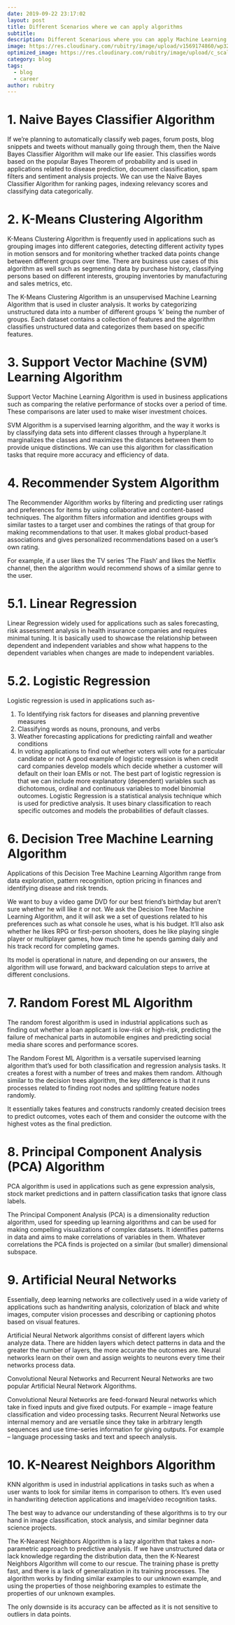 ```yaml
---
date: 2019-09-22 23:17:02
layout: post
title: Different Scenarios where we can apply algorithms
subtitle: 
description: Different Scenarious where you can apply Machine Learning Algorithms.
image: https://res.cloudinary.com/rubitry/image/upload/v1569174860/wp3205208-machine-learning-wallpapers_l5cw2c.jpg
optimized_image: https://res.cloudinary.com/rubitry/image/upload/c_scale,w_380/v1569174860/wp3205208-machine-learning-wallpapers_l5cw2c.jpg
category: blog
tags:
  - blog
  - career
author: rubitry
---
```



 
 
 
 
#  1. Naive Bayes Classifier Algorithm
If we’re planning to automatically classify web pages, forum posts, blog snippets and tweets without manually going through them, then the Naive Bayes Classifier Algorithm will make our life easier.
This classifies words based on the popular Bayes Theorem of probability and is used in applications related to disease prediction, document classification, spam filters and sentiment analysis projects.
We can use the Naive Bayes Classifier Algorithm for ranking pages, indexing relevancy scores and classifying data categorically.


# 2. K-Means Clustering Algorithm
K-Means Clustering Algorithm is frequently used in applications such as grouping images into different categories, detecting different activity types in motion sensors and for monitoring whether tracked data points change between different groups over time. There are business use cases of this algorithm as well such as segmenting data by purchase history, classifying persons based on different interests, grouping inventories by manufacturing and sales metrics, etc.

The K-Means Clustering Algorithm is an unsupervised Machine Learning Algorithm that is used in cluster analysis. It works by categorizing unstructured data into a number of different groups ‘k’ being the number of groups. Each dataset contains a collection of features and the algorithm classifies unstructured data and categorizes them based on specific features.


# 3. Support Vector Machine (SVM) Learning Algorithm
Support Vector Machine Learning Algorithm is used in business applications such as comparing the relative performance of stocks over a period of time. These comparisons are later used to make wiser investment choices. 

SVM Algorithm is a supervised learning algorithm, and the way it works is by classifying data sets into different classes through a hyperplane.It marginalizes the classes and maximizes the distances between them to provide unique distinctions. We can use this algorithm for classification tasks that require more accuracy and efficiency of data.


# 4. Recommender System Algorithm
The Recommender Algorithm works by filtering and predicting user ratings and preferences for items by using collaborative and content-based techniques. The algorithm filters information and identifies groups with similar tastes to a target user and combines the ratings of that group for making recommendations to that user. It makes global product-based associations and gives personalized recommendations based on a user’s own rating.

For example, if a user likes the TV series ‘The Flash’ and likes the Netflix channel, then the algorithm would recommend shows of a similar genre to the user.


# 5.1. Linear Regression
Linear Regression widely used for applications such as sales forecasting, risk assessment analysis in health insurance companies and requires minimal tuning.
It is basically used to showcase the relationship between dependent and independent variables and show what happens to the dependent variables when changes are made to independent variables. 


# 5.2. Logistic Regression
Logistic regression is used in applications such as-
1. To Identifying risk factors for diseases and planning preventive measures
2. Classifying words as nouns, pronouns, and verbs
3. Weather forecasting applications for predicting rainfall and weather conditions
4. In voting applications to find out whether voters will vote for a particular candidate or not
A good example of logistic regression is when credit card companies develop models which decide whether a customer will default on their loan EMIs or not.
The best part of logistic regression is that we can include more explanatory (dependent) variables such as dichotomous, ordinal and continuous variables to model binomial outcomes.
Logistic Regression is a statistical analysis technique which is used for predictive analysis. It uses binary classification to reach specific outcomes and models the probabilities of default classes. 


# 6. Decision Tree Machine Learning Algorithm
Applications of this Decision Tree Machine Learning Algorithm range from data exploration, pattern recognition, option pricing in finances and identifying disease and risk trends.

We want to buy a video game DVD for our best friend’s birthday but aren’t sure whether he will like it or not. We ask the Decision Tree Machine Learning Algorithm, and it will ask we a set of questions related to his preferences such as what console he uses, what is his budget. It’ll also ask whether he likes RPG or first-person shooters, does he like playing single player or multiplayer games, how much time he spends gaming daily and his track record for completing games.

Its model is operational in nature, and depending on our answers, the algorithm will use forward, and backward calculation steps to arrive at different conclusions.


# 7. Random Forest ML Algorithm
The random forest algorithm is used in industrial applications such as finding out whether a loan applicant is low-risk or high-risk, predicting the failure of mechanical parts in automobile engines and predicting social media share scores and performance scores.

The Random Forest ML Algorithm is a versatile supervised learning algorithm that’s used for both classification and regression analysis tasks. It creates a forest with a number of trees and makes them random. Although similar to the decision trees algorithm, the key difference is that it runs processes related to finding root nodes and splitting feature nodes randomly.

It essentially takes features and constructs randomly created decision trees to predict outcomes, votes each of them and consider the outcome with the highest votes as the final prediction. 


# 8. Principal Component Analysis (PCA) Algorithm
PCA algorithm is used in applications such as gene expression analysis, stock market predictions and in pattern classification tasks that ignore class labels.

The Principal Component Analysis (PCA) is a dimensionality reduction algorithm, used for speeding up learning algorithms and can be used for making compelling visualizations of complex datasets. It identifies patterns in data and aims to make correlations of variables in them. Whatever correlations the PCA finds is projected on a similar (but smaller) dimensional subspace. 


# 9. Artificial Neural Networks
Essentially, deep learning networks are collectively used in a wide variety of applications such as handwriting analysis, colorization of black and white images, computer vision processes and describing or captioning photos based on visual features.

Artificial Neural Network algorithms consist of different layers which analyze data. There are hidden layers which detect patterns in data and the greater the number of layers, the more accurate the outcomes are. Neural networks learn on their own and assign weights to neurons every time their networks process data.

Convolutional Neural Networks and Recurrent Neural Networks are two popular Artificial Neural Network Algorithms.

Convolutional Neural Networks are feed-forward Neural networks which take in fixed inputs and give fixed outputs. For example – image feature classification and video processing tasks.
Recurrent Neural Networks use internal memory and are versatile since they take in arbitrary length sequences and use time-series information for giving outputs. For example – language processing tasks and text and speech analysis.


# 10. K-Nearest Neighbors Algorithm
KNN algorithm is used in industrial applications in tasks such as when a user wants to look for similar items in comparison to others. It’s even used in handwriting detection applications and image/video recognition tasks.

The best way to advance our understanding of these algorithms is to try our hand in image classification, stock analysis, and similar beginner data science projects.

The K-Nearest Neighbors Algorithm is a lazy algorithm that takes a non-parametric approach to predictive analysis. If we have unstructured data or lack knowledge regarding the distribution data, then the K-Nearest Neighbors Algorithm will come to our rescue. The training phase is pretty fast, and there is a lack of generalization in its training processes. The algorithm works by finding similar examples to our unknown example, and using the properties of those neighboring examples to estimate the properties of our unknown examples.

The only downside is its accuracy can be affected as it is not sensitive to outliers in data points.
